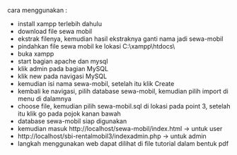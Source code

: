 cara menggunakan :
- install xampp terlebih dahulu
- download file sewa mobil
- ekstrak filenya, kemudian hasil ekstraknya ganti nama jadi sewa-mobil
- pindahkan file sewa mobil ke lokasi C:\xampp\htdocs\
- buka xampp
- start bagian apache dan mysql
- klik admin pada bagian MySQL
- klik new pada navigasi MySQL
- kemudian isi nama sewa-mobil, setelah itu klik Create
- kembali ke navigasi, pilih database sewa-mobil, kemudian pilih import di menu di dalamnya
- choose file, kemudian pilih sewa-mobil.sql di lokasi pada point 3, setelah itu klik go pada pojok kanan bawah
- database sewa-mobil siap digunakan
- kemudian masuk http://localhost/sewa-mobil/index.html -> untuk user
- http://localhost/sbi-rentalmobil3/indexadmin.php -> untuk admin
- langkah menggunakan web dapat dilihat di file tutorial dalam bentuk pdf
